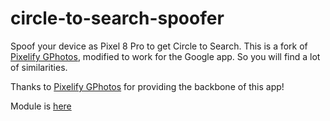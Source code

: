 # circle-to-search-spoofer
Spoof your device as Pixel 8 Pro to get Circle to Search.
This is a fork of [Pixelify GPhotos](https://github.com/BaltiApps/Pixelify-Google-Photos), modified to work for the Google app. 
So you will find a lot of similarities.

Thanks to [Pixelify GPhotos](https://github.com/BaltiApps/Pixelify-Google-Photos) for providing the backbone of this app!

Module is [here](https://github.com/fillwithjoy1/circle-to-search)
